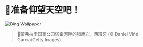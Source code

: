# 🔖准备仰望天空吧！

![Bing Wallpaper](https://www.bing.com/th?id=OHR.ExtremaduraJamon_ZH-CN1559355133_1920x1080.jpg&rf=LaDigue_1920x1080.jpg&pid=hp)

> 📝蒙弗拉圭国家公园塔霍河畔的猎鹰岩，西班牙 (© Daniel Viñé Garcia/Getty Images)
